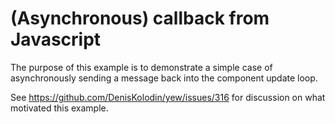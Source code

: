 (Asynchronous) callback from Javascript
=======================================

The purpose of this example is to demonstrate a simple case of asynchronously
sending a message back into the component update loop.

See https://github.com/DenisKolodin/yew/issues/316 for discussion on what
motivated this example.

